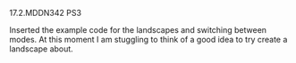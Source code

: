 17.2.MDDN342 PS3

Inserted the example code for the landscapes and switching between modes. At this moment I am stuggling to think of a good idea to try create a landscape about.
